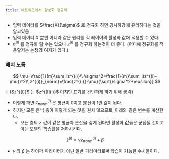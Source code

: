 ```yaml
---
title: 네트워크에서 활성화 정규화
---
```

- 입력 데이터를 $\frac{X}{\sigma}$ 로 정규화 하면  경사하강에 유리하다는 것을 알고있음
- 입력 데이터 $X$ 뿐만 아니라 같은 원리를 각 레이어의 활성화 값에 적용할 수 있다.
- $a^{[l]}$ 를 정규화 할 수는 있으나 $z^{[l]}$ 를 정규화 하는것이 더 좋다.
(어디에 정규화를 적용할지는 논쟁의 여지가 있다.)

### 배치 노름

$$
\mu=\frac{1}{m}\sum_iz^{(i)}\\
\sigma^2=\frac{1}{m}\sum_i(z^{(i)-\mu})^2\\
z^{(i)}_{norm}=\frac{z^{(i)}-\mu}{\sqrt{\sigma^2+\epsilon}}
$$

<aside>
💡 ($z^{(i)}$ 는 $z^{[l](i)}$ 이지만 표기를 간단하게 하기 위해 생략)

</aside>

- 이렇게 하면 $z^{(i)}_{norm}$ 은 평균이 0이고 분산이 1인 값이 된다.
- 하지만 모든 은닉 층이 이렇게 되는 것을 원치 않으므로, 아래와 같은 변수를 계산한다.
    - 모든 층의 $z$ 값이 같은 평균과 분산을 갖게 된다면 활성화 값들은 군집될 것이고 이는 모델의 학습률을 저하시킨다.

$$
\tilde{z}^{(i)}=\gamma z^{(i)}_{norm}+\beta
$$

- $\gamma$ 와 $\beta$ 는 하이퍼 파라미터가 아닌 일반 파라미터로써 학습이 가능한 수치들이다.